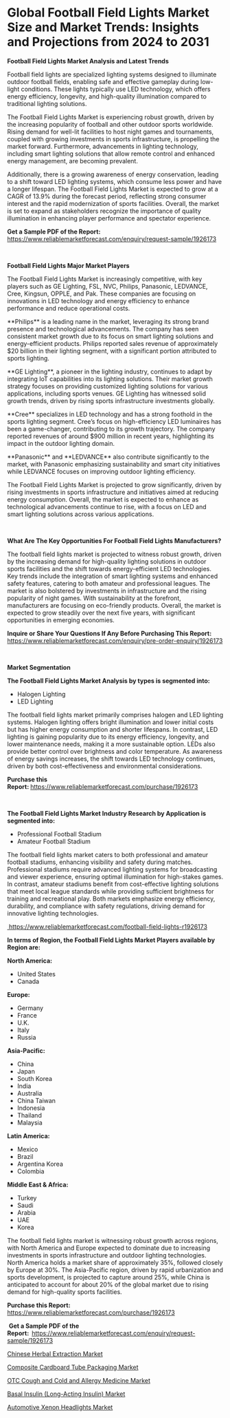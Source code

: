 <p><h1>Global Football Field Lights Market Size and Market Trends: Insights and Projections from 2024 to 2031</h1></p><p><strong>Football Field Lights Market Analysis and Latest Trends</strong></p>
<p><p>Football field lights are specialized lighting systems designed to illuminate outdoor football fields, enabling safe and effective gameplay during low-light conditions. These lights typically use LED technology, which offers energy efficiency, longevity, and high-quality illumination compared to traditional lighting solutions. </p><p>The Football Field Lights Market is experiencing robust growth, driven by the increasing popularity of football and other outdoor sports worldwide. Rising demand for well-lit facilities to host night games and tournaments, coupled with growing investments in sports infrastructure, is propelling the market forward. Furthermore, advancements in lighting technology, including smart lighting solutions that allow remote control and enhanced energy management, are becoming prevalent.</p><p>Additionally, there is a growing awareness of energy conservation, leading to a shift toward LED lighting systems, which consume less power and have a longer lifespan. The Football Field Lights Market is expected to grow at a CAGR of 13.9% during the forecast period, reflecting strong consumer interest and the rapid modernization of sports facilities. Overall, the market is set to expand as stakeholders recognize the importance of quality illumination in enhancing player performance and spectator experience.</p></p>
<p><strong>Get a Sample PDF of the Report:&nbsp;</strong> <a href="https://www.reliablemarketforecast.com/enquiry/request-sample/1926173?utm_campaign=1771&utm_medium=2&utm_source=Github&utm_content=ia&utm_term=25102024&utm_id=football-field-lights">https://www.reliablemarketforecast.com/enquiry/request-sample/1926173</a></p>
<p>&nbsp;</p>
<p><strong>Football Field Lights Major Market Players</strong></p>
<p><p>The Football Field Lights Market is increasingly competitive, with key players such as GE Lighting, FSL, NVC, Philips, Panasonic, LEDVANCE, Cree, Kingsun, OPPLE, and Pak. These companies are focusing on innovations in LED technology and energy efficiency to enhance performance and reduce operational costs.</p><p>**Philips** is a leading name in the market, leveraging its strong brand presence and technological advancements. The company has seen consistent market growth due to its focus on smart lighting solutions and energy-efficient products. Philips reported sales revenue of approximately $20 billion in their lighting segment, with a significant portion attributed to sports lighting.</p><p>**GE Lighting**, a pioneer in the lighting industry, continues to adapt by integrating IoT capabilities into its lighting solutions. Their market growth strategy focuses on providing customized lighting solutions for various applications, including sports venues. GE Lighting has witnessed solid growth trends, driven by rising sports infrastructure investments globally.</p><p>**Cree** specializes in LED technology and has a strong foothold in the sports lighting segment. Cree’s focus on high-efficiency LED luminaires has been a game-changer, contributing to its growth trajectory. The company reported revenues of around $900 million in recent years, highlighting its impact in the outdoor lighting domain.</p><p>**Panasonic** and **LEDVANCE** also contribute significantly to the market, with Panasonic emphasizing sustainability and smart city initiatives while LEDVANCE focuses on improving outdoor lighting efficiency.</p><p>The Football Field Lights Market is projected to grow significantly, driven by rising investments in sports infrastructure and initiatives aimed at reducing energy consumption. Overall, the market is expected to enhance as technological advancements continue to rise, with a focus on LED and smart lighting solutions across various applications.</p></p>
<p>&nbsp;</p>
<p><strong>What Are The Key Opportunities For Football Field Lights Manufacturers?</strong></p>
<p><p>The football field lights market is projected to witness robust growth, driven by the increasing demand for high-quality lighting solutions in outdoor sports facilities and the shift towards energy-efficient LED technologies. Key trends include the integration of smart lighting systems and enhanced safety features, catering to both amateur and professional leagues. The market is also bolstered by investments in infrastructure and the rising popularity of night games. With sustainability at the forefront, manufacturers are focusing on eco-friendly products. Overall, the market is expected to grow steadily over the next five years, with significant opportunities in emerging economies.</p></p>
<p><strong>Inquire or Share Your Questions If Any Before Purchasing This Report:</strong> <a href="https://www.reliablemarketforecast.com/enquiry/pre-order-enquiry/1926173?utm_campaign=1771&utm_medium=2&utm_source=Github&utm_content=ia&utm_term=25102024&utm_id=football-field-lights">https://www.reliablemarketforecast.com/enquiry/pre-order-enquiry/1926173</a></p>
<p>&nbsp;</p>
<p><strong>Market Segmentation</strong></p>
<p><strong>The Football Field Lights Market Analysis by types is segmented into:</strong></p>
<p><ul><li>Halogen Lighting</li><li>LED Lighting</li></ul></p>
<p><p>The football field lights market primarily comprises halogen and LED lighting systems. Halogen lighting offers bright illumination and lower initial costs but has higher energy consumption and shorter lifespans. In contrast, LED lighting is gaining popularity due to its energy efficiency, longevity, and lower maintenance needs, making it a more sustainable option. LEDs also provide better control over brightness and color temperature. As awareness of energy savings increases, the shift towards LED technology continues, driven by both cost-effectiveness and environmental considerations.</p></p>
<p><strong>Purchase this Report:&nbsp;</strong><a href="https://www.reliablemarketforecast.com/purchase/1926173?utm_campaign=1771&utm_medium=2&utm_source=Github&utm_content=ia&utm_term=25102024&utm_id=football-field-lights">https://www.reliablemarketforecast.com/purchase/1926173</a></p>
<p>&nbsp;</p>
<p><strong>The Football Field Lights Market Industry Research by Application is segmented into:</strong></p>
<p><ul><li>Professional Football Stadium</li><li>Amateur Football Stadium</li></ul></p>
<p><p>The football field lights market caters to both professional and amateur football stadiums, enhancing visibility and safety during matches. Professional stadiums require advanced lighting systems for broadcasting and viewer experience, ensuring optimal illumination for high-stakes games. In contrast, amateur stadiums benefit from cost-effective lighting solutions that meet local league standards while providing sufficient brightness for training and recreational play. Both markets emphasize energy efficiency, durability, and compliance with safety regulations, driving demand for innovative lighting technologies.</p></p>
<p><a href="https://www.reliablemarketforecast.com/football-field-lights-r1926173?utm_campaign=1771&utm_medium=2&utm_source=Github&utm_content=ia&utm_term=25102024&utm_id=football-field-lights">&nbsp;https://www.reliablemarketforecast.com/football-field-lights-r1926173</a></p>
<p><strong>In terms of Region, the Football Field Lights Market Players available by Region are:</strong></p>
<p>
    <p> <strong> North America: </strong>
        <ul>
            <li>United States</li>
            <li>Canada</li>
        </ul>
        </p> 
    <p> <strong> Europe: </strong>
        <ul>
            <li>Germany</li>
            <li>France</li>
            <li>U.K.</li>
            <li>Italy</li>
            <li>Russia</li>
        </ul>
        </p> 
    <p> <strong> Asia-Pacific: </strong>
        <ul>
            <li>China</li>
            <li>Japan</li>
            <li>South Korea</li>
            <li>India</li>
            <li>Australia</li>
            <li>China Taiwan</li>
            <li>Indonesia</li>
            <li>Thailand</li>
            <li>Malaysia</li>
        </ul>
        </p> 
    <p> <strong> Latin America: </strong>
        <ul>
            <li>Mexico</li>
            <li>Brazil</li>
            <li>Argentina Korea</li>
            <li>Colombia</li>
        </ul>
        </p> 
    <p> <strong> Middle East & Africa: </strong>
        <ul>
            <li>Turkey</li>
            <li>Saudi</li>
            <li>Arabia</li>
            <li>UAE</li>
            <li>Korea</li>
        </ul>
    </p>
    </p>
<p><p>The football field lights market is witnessing robust growth across regions, with North America and Europe expected to dominate due to increasing investments in sports infrastructure and outdoor lighting technologies. North America holds a market share of approximately 35%, followed closely by Europe at 30%. The Asia-Pacific region, driven by rapid urbanization and sports development, is projected to capture around 25%, while China is anticipated to account for about 20% of the global market due to rising demand for high-quality sports facilities.</p></p>
<p><strong>Purchase this Report: </strong><a href="https://www.reliablemarketforecast.com/purchase/1926173?utm_campaign=1771&utm_medium=2&utm_source=Github&utm_content=ia&utm_term=25102024&utm_id=football-field-lights">https://www.reliablemarketforecast.com/purchase/1926173</a></p>
<p>&nbsp;<strong>Get a Sample PDF of the Report:&nbsp;&nbsp;</strong><a href="https://www.reliablemarketforecast.com/enquiry/request-sample/1926173?utm_campaign=1771&utm_medium=2&utm_source=Github&utm_content=ia&utm_term=25102024&utm_id=football-field-lights">https://www.reliablemarketforecast.com/enquiry/request-sample/1926173</a></p>
<p><strong></strong></p>
<p><p><a href="https://www.linkedin.com/pulse/chinese-herbal-extraction-market-industry-landscape-growth-wewbc?utm_campaign=1771&utm_medium=2&utm_source=Github&utm_content=ia&utm_term=25102024&utm_id=football-field-lights">Chinese Herbal Extraction Market</a></p><p><a href="https://www.linkedin.com/pulse/influencing-factors-composite-cardboard-tube-packaging-market-pdztf?utm_campaign=1771&utm_medium=2&utm_source=Github&utm_content=ia&utm_term=25102024&utm_id=football-field-lights">Composite Cardboard Tube Packaging Market</a></p><p><a href="https://www.linkedin.com/pulse/comprehensive-otc-cough-cold-allergy-medicine-market-report-regional-vrvme?utm_campaign=1771&utm_medium=2&utm_source=Github&utm_content=ia&utm_term=25102024&utm_id=football-field-lights">OTC Cough and Cold and Allergy Medicine Market</a></p><p><a href="https://www.linkedin.com/pulse/basal-insulin-long-acting-market-research-report-forecast-growth-vvmxe?utm_campaign=1771&utm_medium=2&utm_source=Github&utm_content=ia&utm_term=25102024&utm_id=football-field-lights">Basal Insulin (Long-Acting Insulin) Market</a></p><p><a href="https://github.com/NasrinKhan99/Market-Research-Report-List-1/blob/main/automotive-xenon-headlights-market.md?utm_campaign=1771&utm_medium=2&utm_source=Github&utm_content=ia&utm_term=25102024&utm_id=football-field-lights">Automotive Xenon Headlights Market</a></p></p>